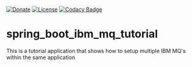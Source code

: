 [![Donate](https://img.shields.io/badge/Donate-PayPal-green.svg)](https://www.paypal.com/cgi-bin/webscr?cmd=_s-xclick&hosted_button_id=RVJC5VUM5ZEW8&source=url)
[![License](http://img.shields.io/badge/Licence-MIT-brightgreen.svg)](LICENSE.md)
[![Codacy Badge](https://app.codacy.com/project/badge/Grade/ff6a6ef9a3224d3182641704e1a0e49f)](https://www.codacy.com/gh/DewaldOosthuizen/spring_boot_ibm_mq_tutorial/dashboard?utm_source=github.com&amp;utm_medium=referral&amp;utm_content=DewaldOosthuizen/spring_boot_ibm_mq_tutorial&amp;utm_campaign=Badge_Grade)

# spring_boot_ibm_mq_tutorial
This is a tutorial application that shows how to setup multiple IBM MQ's within the same application
